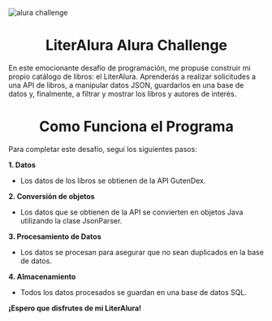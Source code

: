 ![alura challenge](https://github.com/user-attachments/assets/3af2307f-32e7-4e68-874b-315452b9d8a7)

<h1 align="center"> LiterAlura Alura Challenge </h1>

En este emocionante desafío de programación, me propuse construir mi propio catálogo de libros: el LiterAlura.
Aprenderás a realizar solicitudes a una API de libros, a manipular datos JSON, guardarlos en una base de datos y,
finalmente, a filtrar y mostrar los libros y autores de interés.

<div align="center">

# Como Funciona el Programa

</div>

Para completar este desafío, seguí los siguientes pasos:

**1. Datos**

- Los datos de los libros se obtienen de la API GutenDex.

**2. Conversión de objetos**
- Los datos que se obtienen de la API se convierten en objetos Java utilizando la clase JsonParser.

**3. Procesamiento de Datos**
- Los datos se procesan para asegurar que no sean duplicados en la base de datos.

**4. Almacenamiento**
* Todos los datos procesados se guardan en una base de datos SQL.


**¡Espero que disfrutes de mi LiterAlura!**
